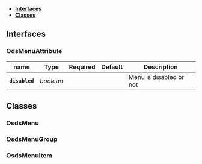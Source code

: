 * [**Interfaces**](#interfaces)
* [**Classes**](#classes)

## Interfaces

### OdsMenuAttribute
|name | Type | Required | Default | Description|
|---|---|:---:|---|---|
|**`disabled`** | _boolean_ |  |  | Menu is disabled or not|

## Classes

### OsdsMenu

### OsdsMenuGroup

### OsdsMenuItem